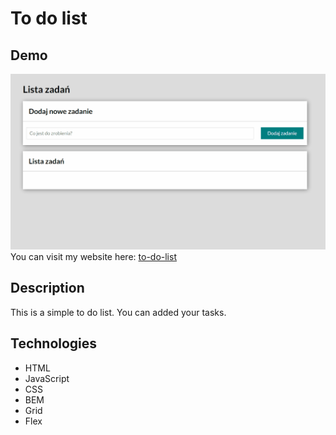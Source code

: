 # To do list
## Demo
![Animation](images/Animation.gif)
You can visit my website here: [to-do-list](https://angelikamallek.github.io/to-do-list/)
## Description
This is a simple to do list. You can added your tasks.
## Technologies
- HTML
- JavaScript
- CSS
- BEM
- Grid
- Flex
